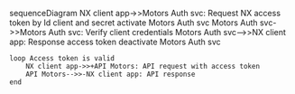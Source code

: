 
sequenceDiagram
    NX client app->>Motors Auth svc: Request NX access token by Id client and secret
    activate Motors Auth svc
    Motors Auth svc->>Motors Auth svc: Verify client credentials
    Motors Auth svc-->>NX client app: Response access token
    deactivate Motors Auth svc

    loop Access token is valid
        NX client app->>+API Motors: API request with access token
        API Motors-->>-NX client app: API response
    end

